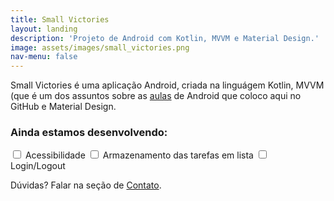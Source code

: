 ```yaml
---
title: Small Victories
layout: landing
description: 'Projeto de Android com Kotlin, MVVM e Material Design.'
image: assets/images/small_victories.png
nav-menu: false
---
```


<div id="main">

<!-- One -->
<section id="one">
	<div class="inner">
		<p>Small Victories é uma aplicação Android, criada na linguágem Kotlin, 
		MVVM (que é um dos assuntos sobre as <a href="/all_posts.html">aulas</a> de Android que coloco aqui no GitHub e Material Design.</p>
		<h3>Ainda estamos desenvolvendo:</h3>
		<input type="checkbox" id="horns" name="horns">
			<label for="horns">Acessibilidade</label>
		<input type="checkbox" id="horns" name="horns">
			<label for="horns">Armazenamento das tarefas em lista</label>
		<input type="checkbox" id="horns" name="horns">
			<label for="horns">Login/Logout</label>
		<p>Dúvidas? Falar na seção de <a href="#footer">Contato</a>.</p>
	</div>
</section>
